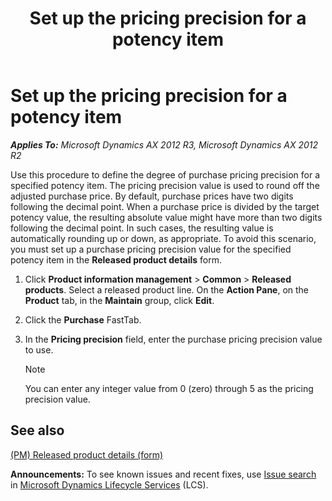 ﻿---
title: Set up the pricing precision for a potency item
TOCTitle: Set up the pricing precision for a potency item
ms:assetid: 9859e3ac-b293-415b-90d8-89f1f2c8a097
ms:mtpsurl: https://technet.microsoft.com/en-us/library/JJ838743(v=AX.60)
ms:contentKeyID: 50120626
ms.date: 04/18/2014
mtps_version: v=AX.60
---

# Set up the pricing precision for a potency item 


_**Applies To:** Microsoft Dynamics AX 2012 R3, Microsoft Dynamics AX 2012 R2_

Use this procedure to define the degree of purchase pricing precision for a specified potency item. The pricing precision value is used to round off the adjusted purchase price. By default, purchase prices have two digits following the decimal point. When a purchase price is divided by the target potency value, the resulting absolute value might have more than two digits following the decimal point. In such cases, the resulting value is automatically rounding up or down, as appropriate. To avoid this scenario, you must set up a purchase pricing precision value for the specified potency item in the **Released product details** form.

1.  Click **Product information management** \> **Common** \> **Released products**. Select a released product line. On the **Action Pane**, on the **Product** tab, in the **Maintain** group, click **Edit**.

2.  Click the **Purchase** FastTab.

3.  In the **Pricing precision** field, enter the purchase pricing precision value to use.
    

    > [!NOTE]
    > <P>You can enter any integer value from 0 (zero) through 5 as the pricing precision value.</P>



## See also

[(PM) Released product details (form)](https://technet.microsoft.com/en-us/library/hh352306\(v=ax.60\))

  
**Announcements:** To see known issues and recent fixes, use [Issue search](http://go.microsoft.com/fwlink/?linkid=389258) in [Microsoft Dynamics Lifecycle Services](http://go.microsoft.com/fwlink/?linkid=306505) (LCS).

